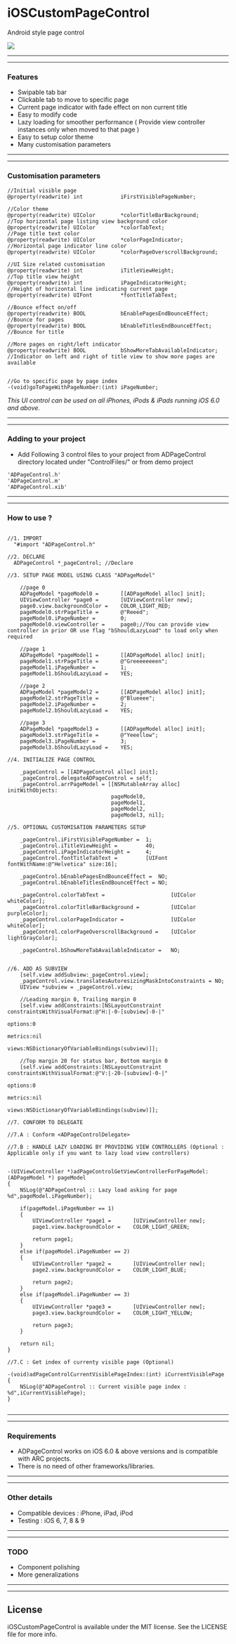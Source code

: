 # iOSCustomPageControl
Android style page control

![      ](\pageControl.gif "")       

---
---

### Features

* Swipable tab bar
* Clickable tab to move to specific page
* Current page indicator with fade effect on non current title
* Easy to modify code
* Lazy loading for smoother performance ( Provide view controller instances only when moved to that page )
* Easy to setup color theme
* Many customisation parameters

---
---

### Customisation parameters

```obj-c
//Initial visible page
@property(readwrite) int            iFirstVisiblePageNumber;

//Color theme
@property(readwrite) UIColor        *colorTitleBarBackground;       //Top horizontal page listing view background color
@property(readwrite) UIColor        *colorTabText;                  //Page title text color
@property(readwrite) UIColor        *colorPageIndicator;            //Horizontal page indicator line color
@property(readwrite) UIColor        *colorPageOverscrollBackground;

//UI Size related customisation
@property(readwrite) int            iTitleViewHeight;               //Top title view height
@property(readwrite) int            iPageIndicatorHeight;           //Height of horizontal line indicating current page
@property(readwrite) UIFont         *fontTitleTabText;

//Bounce effect on/off
@property(readwrite) BOOL           bEnablePagesEndBounceEffect;    //Bounce for pages
@property(readwrite) BOOL           bEnableTitlesEndBounceEffect;   //Bounce for title

//More pages on right/left indicator
@property(readwrite) BOOL           bShowMoreTabAvailableIndicator; //Indicator on left and right of title view to show more pages are available


//Go to specific page by page index
-(void)goToPageWithPageNumber:(int) iPageNumber;

```

<em>This UI control can be used on all iPhones, iPods & iPads running iOS 6.0 and above.</em>

---
---

### Adding to your project


* Add Following 3 control files to your project from ADPageControl directory located under "ControlFiles/" or from demo project

```
'ADPageControl.h'
'ADPageControl.m'
'ADPageControl.xib'
```

---
---

### How to use ?


```obj-c

//1. IMPORT
  "#import "ADPageControl.h"
```

```obj-c
//2. DECLARE
  ADPageControl *_pageControl; //Declare
```  

```obj-c  
//3. SETUP PAGE MODEL USING CLASS "ADPageModel"

    //page 0
    ADPageModel *pageModel0 =       [[ADPageModel alloc] init];
    UIViewController *page0 =       [UIViewController new];
    page0.view.backgroundColor =    COLOR_LIGHT_RED;
    pageModel0.strPageTitle =       @"Reeed";
    pageModel0.iPageNumber =        0;
    pageModel0.viewController =     page0;//You can provide view controller in prior OR use flag "bShouldLazyLoad" to load only when required
    
    //page 1
    ADPageModel *pageModel1 =       [[ADPageModel alloc] init];
    pageModel1.strPageTitle =       @"Greeeeeeeen";
    pageModel1.iPageNumber =        1;
    pageModel1.bShouldLazyLoad =    YES;
    
    //page 2
    ADPageModel *pageModel2 =       [[ADPageModel alloc] init];
    pageModel2.strPageTitle =       @"Blueeee";
    pageModel2.iPageNumber =        2;
    pageModel2.bShouldLazyLoad =    YES;
    
    //page 3
    ADPageModel *pageModel3 =       [[ADPageModel alloc] init];
    pageModel3.strPageTitle =       @"Yeeellow";
    pageModel3.iPageNumber =        3;
    pageModel3.bShouldLazyLoad =    YES;
```

```obj-c
//4. INITIALIZE PAGE CONTROL

    _pageControl = [[ADPageControl alloc] init];
    _pageControl.delegateADPageControl = self;
    _pageControl.arrPageModel = [[NSMutableArray alloc] initWithObjects:
                                 pageModel0,
                                 pageModel1,
                                 pageModel2,
                                 pageModel3, nil];
```

```obj-c
//5. OPTIONAL CUSTOMISATION PARAMETERS SETUP

    _pageControl.iFirstVisiblePageNumber =  1;
    _pageControl.iTitleViewHeight =         40;
    _pageControl.iPageIndicatorHeight =     4;
    _pageControl.fontTitleTabText =         [UIFont fontWithName:@"Helvetica" size:16];
    
    _pageControl.bEnablePagesEndBounceEffect =  NO;
    _pageControl.bEnableTitlesEndBounceEffect = NO;
    
    _pageControl.colorTabText =                     [UIColor whiteColor];
    _pageControl.colorTitleBarBackground =          [UIColor purpleColor];
    _pageControl.colorPageIndicator =               [UIColor whiteColor];
    _pageControl.colorPageOverscrollBackground =    [UIColor lightGrayColor];
    
    _pageControl.bShowMoreTabAvailableIndicator =   NO;
	
```

```obj-c
//6. ADD AS SUBVIEW
    [self.view addSubview:_pageControl.view];
    _pageControl.view.translatesAutoresizingMaskIntoConstraints = NO;
    UIView *subview = _pageControl.view;
    
    //Leading margin 0, Trailing margin 0
    [self.view addConstraints:[NSLayoutConstraint constraintsWithVisualFormat:@"H:|-0-[subview]-0-|"
                                                                      options:0
                                                                      metrics:nil
                                                                        views:NSDictionaryOfVariableBindings(subview)]];
    
    //Top margin 20 for status bar, Bottom margin 0
    [self.view addConstraints:[NSLayoutConstraint constraintsWithVisualFormat:@"V:|-20-[subview]-0-|"
                                                                      options:0
                                                                      metrics:nil
                                                                        views:NSDictionaryOfVariableBindings(subview)]];
```

```obj-c
//7. CONFORM TO DELEGATE 

//7.A : Conform <ADPageControlDelegate>

//7.B : HANDLE LAZY LOADING BY PROVIDING VIEW CONTROLLERS (Optional : Applicable only if you want to lazy load view controllers)


-(UIViewController *)adPageControlGetViewControllerForPageModel:(ADPageModel *) pageModel
{
    NSLog(@"ADPageControl :: Lazy load asking for page %d",pageModel.iPageNumber);
    
    if(pageModel.iPageNumber == 1)
    {
        UIViewController *page1 =       [UIViewController new];
        page1.view.backgroundColor =    COLOR_LIGHT_GREEN;

        return page1;
    }
    else if(pageModel.iPageNumber == 2)
    {
        UIViewController *page2 =       [UIViewController new];
        page2.view.backgroundColor =    COLOR_LIGHT_BLUE;
        
        return page2;
    }
    else if(pageModel.iPageNumber == 3)
    {
        UIViewController *page3 =       [UIViewController new];
        page3.view.backgroundColor =    COLOR_LIGHT_YELLOW;
        
        return page3;
    }
    
    return nil;
}

//7.C : Get index of currenty visible page (Optional)

-(void)adPageControlCurrentVisiblePageIndex:(int) iCurrentVisiblePage
{
    NSLog(@"ADPageControl :: Current visible page index : %d",iCurrentVisiblePage);
}


```


---
---

### Requirements

* ADPageControl works on iOS 6.0 & above versions and is compatible with ARC projects. 
* There is no need of other frameworks/libraries.

---
---

### Other details

* Compatible devices : iPhone, iPad, iPod
* Testing : iOS 6, 7, 8 & 9

---
---

### TODO

* Component polishing
* More generalizations

---
---
## License

iOSCustomPageControl is available under the MIT license. See the LICENSE file for more info.

